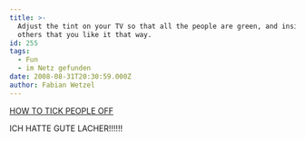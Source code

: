 ```yaml
---
title: >-
  Adjust the tint on your TV so that all the people are green, and insist to
  others that you like it that way.
id: 255
tags:
  - Fun
  - im Netz gefunden
date: 2008-08-31T20:30:59.000Z
author: Fabian Wetzel
---
```


[HOW TO TICK PEOPLE OFF](http://artlung.com/smorgasborg/how_to_tick_people_off.shtml)

ICH HATTE GUTE LACHER!!!!!!
